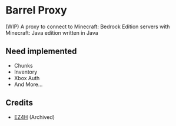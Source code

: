 # Barrel Proxy

(WIP) A proxy to connect to Minecraft: Bedrock Edition servers with Minecraft: Java edition written in Java

## Need implemented

- Chunks
- Inventory
- Xbox Auth
- And More...

## Credits

- [EZ4H](https://github.com/Project-EZ4H/EZ4H) (Archived)
